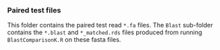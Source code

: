 ### Paired test files
This folder contains the paired test read `*.fa` files. The `Blast` sub-folder contains the `*.blast` and `*_matched.rds` files produced from running `BlastComparisonK.R` on these fasta files.